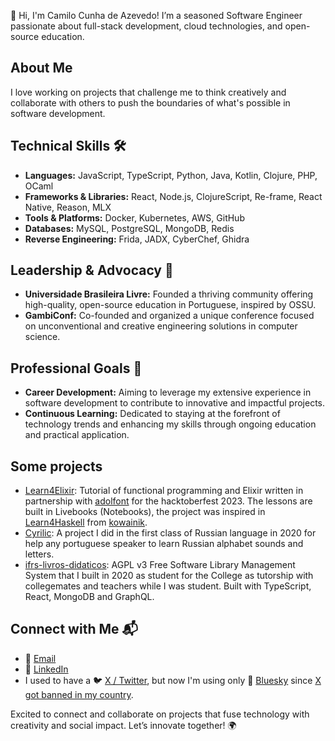 👋 Hi, I'm Camilo Cunha de Azevedo! I’m a seasoned Software Engineer passionate about full-stack development, cloud technologies, and open-source education. 

## About Me
I love working on projects that challenge me to think creatively and collaborate with others to push the boundaries of what's possible in software development. 

## Technical Skills 🛠️
- **Languages:** JavaScript, TypeScript, Python, Java, Kotlin, Clojure, PHP, OCaml
- **Frameworks & Libraries:** React, Node.js, ClojureScript, Re-frame, React Native, Reason, MLX
- **Tools & Platforms:** Docker, Kubernetes, AWS, GitHub
- **Databases:** MySQL, PostgreSQL, MongoDB, Redis
- **Reverse Engineering:** Frida, JADX, CyberChef, Ghidra

## Leadership & Advocacy 🌟
- **Universidade Brasileira Livre:** Founded a thriving community offering high-quality, open-source education in Portuguese, inspired by OSSU.
- **GambiConf:** Co-founded and organized a unique conference focused on unconventional and creative engineering solutions in computer science.

## Professional Goals 🚀
- **Career Development:** Aiming to leverage my extensive experience in software development to contribute to innovative and impactful projects.
- **Continuous Learning:** Dedicated to staying at the forefront of technology trends and enhancing my skills through ongoing education and practical application.

## Some projects
- [Learn4Elixir](https://github.com/Universidade-Livre/Learn4Elixir): Tutorial of functional programming and Elixir written in partnership with [adolfont](https://github.com/adolfont) for the
hacktoberfest 2023. The lessons are built in Livebooks (Notebooks), the project was inspired in [Learn4Haskell](https://github.com/kowainik/learn4haskell) from [kowainik](https://github.com/kowainik).
- [Cyrilic](https://camilotk.github.io/cirilico/): A project I did in the first class of Russian language in 2020 for help any portuguese speaker to learn Russian
alphabet sounds and letters.
- [ifrs-livros-didaticos](https://github.com/fabsoftwareifrs/ifrs-livros-didaticos): AGPL v3 Free Software Library Management System that I built in 2020 as student for the College as tutorship with collegemates and teachers
while I was student. Built with TypeScript, React, MongoDB and GraphQL.

## Connect with Me 📬
- 📧 [Email](mailto:camilotk@gmail.com)
- 💼 [LinkedIn](https://www.linkedin.com/in/2cazevedo/)
- I used to have a 🐦 [X / Twitter](https://x.com/ocamilodev), but now I'm using only 🦋 [Bluesky](https://bsky.app/profile/camilotk.dev.br) since [X got banned in my country](https://www.theguardian.com/technology/article/2024/aug/31/x-offline-brazil-elon-musk).

Excited to connect and collaborate on projects that fuse technology with creativity and social impact. Let’s innovate together! 🌍
